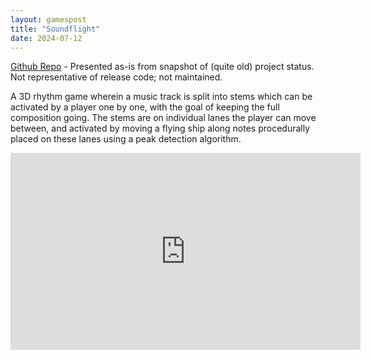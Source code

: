```yaml
---
layout: gamespost
title: "Soundflight"
date: 2024-07-12
---
```


[Github Repo](https://github.com/deltaz0/SoundFlight) - Presented as-is from snapshot of (quite old) project status. Not representative of release code; not maintained.

A 3D rhythm game wherein a music track is split into stems which can be activated by a player one by one, with the goal of keeping the full composition going. The stems are on individual lanes the player can move between, and activated by moving a flying ship along notes procedurally placed on these lanes using a peak detection algorithm.

<center>
<iframe width="560" height="315" src="https://www.youtube.com/embed/W1qwlefRuRY?si=ObNz-1h1PSwD8vjt" title="YouTube video player" frameborder="0" allow="accelerometer; autoplay; clipboard-write; encrypted-media; gyroscope; picture-in-picture; web-share" referrerpolicy="strict-origin-when-cross-origin" allowfullscreen></iframe>
</center>